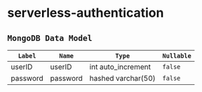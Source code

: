 # serverless-authentication

## `MongoDB Data Model`

| `Label`    | `Name`       | `Type`             | `Nullable` |
| ---------- | ------------ | ------------------ | ---------- |
| userID | userID   | int auto_increment | `false`    |
| password  | password     | hashed varchar(50)        | `false`    |